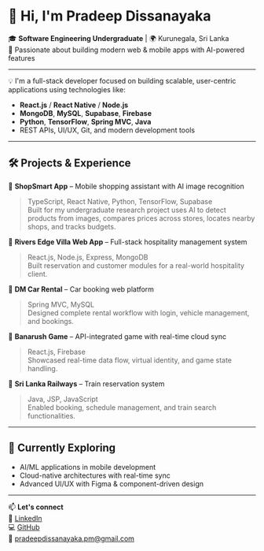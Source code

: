 # 👋 Hi, I'm Pradeep Dissanayaka

🎓 **Software Engineering Undergraduate** | 🌍 Kurunegala, Sri Lanka  
🔧 Passionate about building modern web & mobile apps with AI-powered features

---

💡 I'm a full-stack developer focused on building scalable, user-centric applications using technologies like:

- **React.js** / **React Native** / **Node.js**
- **MongoDB**, **MySQL**, **Supabase**, **Firebase**
- **Python**, **TensorFlow**, **Spring MVC**, **Java**
- REST APIs, UI/UX, Git, and modern development tools

---

## 🛠️ Projects & Experience

🔹 **ShopSmart App** – Mobile shopping assistant with AI image recognition  
> TypeScript, React Native, Python, TensorFlow, Supabase  
Built for my undergraduate research project uses AI to detect products from images, compares prices across stores, locates nearby shops, and tracks budgets.

🔹 **Rivers Edge Villa Web App** – Full-stack hospitality management system  
> React.js, Node.js, Express, MongoDB  
Built reservation and customer modules for a real-world hospitality client.

🔹 **DM Car Rental** – Car booking web platform  
> Spring MVC, MySQL  
Designed complete rental workflow with login, vehicle management, and bookings.

🔹 **Banarush Game** – API-integrated game with real-time cloud sync  
> React.js, Firebase  
Showcased real-time data flow, virtual identity, and game state handling.

🔹 **Sri Lanka Railways** – Train reservation system  
> Java, JSP, JavaScript  
Enabled booking, schedule management, and train search functionalities.

---

## 📌 Currently Exploring

- AI/ML applications in mobile development  
- Cloud-native architectures with real-time sync  
- Advanced UI/UX with Figma & component-driven design

---

📫 **Let's connect**  
🔗 [LinkedIn](https://www.linkedin.com/in/pradeep-dissanayaka-pm)  
💻 [GitHub](https://github.com/PradeepDi)  
📧 pradeepdissanayaka.pm@gmail.com  
